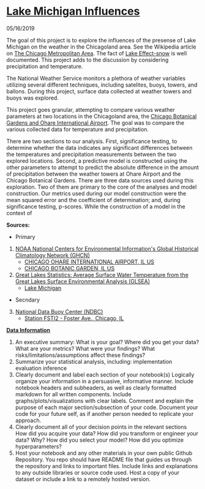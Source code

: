 # [Lake Michigan Influences](https://github.com/BlakeWallace/Lake_Michigan_Influences)
05/16/2019

The goal of this project is to explore the influences of the presense of Lake Michigan on the weather in the Chicagoland area. See the Wikipedia article on [The Chicago Metropolitan Area](https://en.wikipedia.org/wiki/Chicago_metropolitan_area).  The fact of [Lake Effect-snow](https://en.wikipedia.org/wiki/Lake-effect_snow) is well documented.  This project adds to the discussion by considering precipitation and temperature.  

The National Weather Service monitors a plethora of weather variables utilizing several different techniques, including satelites, buoys, towers, and ballons.  During this project, surface data collected at weather towers and buoys was explored.  

This project goes granular, attempting to compare various weather parameters at two locations in the Chicagoland area, the [Chicago Botanical Gardens and Ohare International Airport](https://github.com/BlakeWallace/Lake_Michigan_Influences/blob/master/Technical_Report/Technical%20Report/photos/garden_ohare.png).  The goal was to compare the various collected data for temperature and precipitation.  

There are two sections to our analysis.  First, significance testing, to determine whether the data indicates any significant differences between the temperatures and precipitation measurements between the two explored locations.  Second, a predictive model is constructed using the other parameters to attempt to predict the absolute difference in the amount of precipitation between the weather towers at Ohare Airport and the Chicago Botanical Gardens.  There are three data sources used during this exploration.  Two of them are primary to the core of the analyses and model construction.  Our metrics used during our model construction were the mean squared error and the coefficient of determination; and, during significance testing, p-scores.  While the construction of a model in the context of 

**Sources:** 
 - Primary
1.  [NOAA National Centers for Environmental Information's Global Historical Climatology Network (GHCN)](https://www.ncdc.noaa.gov/cdo-web/search)
     - [CHICAGO OHARE INTERNATIONAL AIRPORT, IL US](https://www.ncdc.noaa.gov/cdo-web/datasets/GHCND/stations/GHCND:USW00094846/detail)
     - [CHICAGO BOTANIC GARDEN, IL US](https://www.ncdc.noaa.gov/cdo-web/datasets/GHCND/stations/GHCND:USC00111497/detail)
2.  [Great Lakes Statistics: Average Surface Water Temperature from the Great Lakes Surface Environmental Analysis (GLSEA)](https://coastwatch.glerl.noaa.gov/statistic/statistic.html)
     - [Lake Michigan](https://en.wikipedia.org/wiki/Lake_Michigan)
 - Secndary
3.  [National Data Buoy Center (NDBC)](https://www.ndbc.noaa.gov/)  
     - [Station FSTI2 - Foster Ave., Chicago, IL](https://www.ndbc.noaa.gov/station_page.php?station=fsti2)

**[Data Information](https://render.githubusercontent.com/view/ipynb?commit=81f218ce41e7bc575aa19aa3d07b72a2a92272fb&enc_url=68747470733a2f2f7261772e67697468756275736572636f6e74656e742e636f6d2f426c616b6557616c6c6163652f4c616b655f4d6963686967616e5f496e666c75656e6365732f383166323138636534316537626335373561613139616133643037623732613261393232373266622f646174612f446174615f44696374696f6e61726965732f446174615f496e666f726d6174696f6e2e6970796e62&nwo=BlakeWallace%2FLake_Michigan_Influences&path=data%2FData_Dictionaries%2FData_Information.ipynb&repository_id=183659877&repository_type=Repository#Data-Information)** 






1.  An executive summary:
What is your goal?
Where did you get your data?
What are your metrics?
What were your findings?
What risks/limitations/assumptions affect these findings?
2. Summarize your statistical analysis, including:
implementation
evaluation
inference
3. Clearly document and label each section of your notebook(s)
Logically organize your information in a persuasive, informative manner.
Include notebook headers and subheaders, as well as clearly formatted markdown for all written components.
Include graphs/plots/visualizations with clear labels.
Comment and explain the purpose of each major section/subsection of your code.
Document your code for your future self, as if another person needed to replicate your approach.
4. Clearly document all of your decision points in the relevant sections
How did you acquire your data?
How did you transform or engineer your data? Why?
How did you select your model?
How did you optimize hyperparameters?
5. Host your notebook and any other materials in your own public Github Repository.
You repo should have README file that guides us through the repository and links to important files.
Include links and explanations to any outside libraries or source code used.
Host a copy of your dataset or include a link to a remotely hosted version.